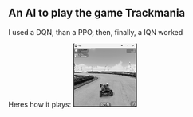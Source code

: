 ## An AI to play the game Trackmania

I used a DQN, than a PPO, then, finally, a IQN worked 

Heres how it plays:
![Output GIF](output.gif)
